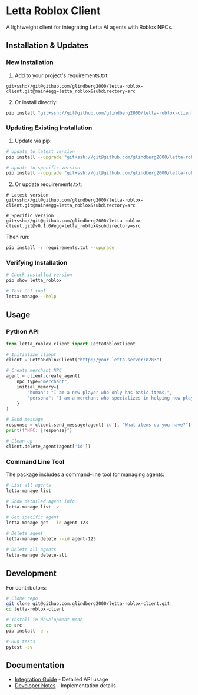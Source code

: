 # Letta Roblox Client

A lightweight client for integrating Letta AI agents with Roblox NPCs.

## Installation & Updates

### New Installation

1. Add to your project's requirements.txt:
```
git+ssh://git@github.com/glindberg2000/letta-roblox-client.git@main#egg=letta_roblox&subdirectory=src
```

2. Or install directly:
```bash
pip install "git+ssh://git@github.com/glindberg2000/letta-roblox-client.git@main#egg=letta_roblox&subdirectory=src"
```

### Updating Existing Installation

1. Update via pip:
```bash
# Update to latest version
pip install --upgrade "git+ssh://git@github.com/glindberg2000/letta-roblox-client.git@main#egg=letta_roblox&subdirectory=src"

# Update to specific version
pip install --upgrade "git+ssh://git@github.com/glindberg2000/letta-roblox-client.git@v0.1.0#egg=letta_roblox&subdirectory=src"
```

2. Or update requirements.txt:
```
# Latest version
git+ssh://git@github.com/glindberg2000/letta-roblox-client.git@main#egg=letta_roblox&subdirectory=src

# Specific version
git+ssh://git@github.com/glindberg2000/letta-roblox-client.git@v0.1.0#egg=letta_roblox&subdirectory=src
```

Then run:
```bash
pip install -r requirements.txt --upgrade
```

### Verifying Installation
```bash
# Check installed version
pip show letta_roblox

# Test CLI tool
letta-manage --help
```

## Usage

### Python API
```python
from letta_roblox.client import LettaRobloxClient

# Initialize client
client = LettaRobloxClient("http://your-letta-server:8283")

# Create merchant NPC
agent = client.create_agent(
    npc_type="merchant",
    initial_memory={
        "human": "I am a new player who only has basic items.",
        "persona": "I am a merchant who specializes in helping new players."
    }
)

# Send message
response = client.send_message(agent['id'], "What items do you have?")
print(f"NPC: {response}")

# Clean up
client.delete_agent(agent['id'])
```

### Command Line Tool
The package includes a command-line tool for managing agents:

```bash
# List all agents
letta-manage list

# Show detailed agent info
letta-manage list -v

# Get specific agent
letta-manage get --id agent-123

# Delete agent
letta-manage delete --id agent-123

# Delete all agents
letta-manage delete-all
```

## Development

For contributors:
```bash
# Clone repo
git clone git@github.com:glindberg2000/letta-roblox-client.git
cd letta-roblox-client

# Install in development mode
cd src
pip install -e .

# Run tests
pytest -sv
```

## Documentation
- [Integration Guide](src/docs/letta_integration.md) - Detailed API usage
- [Developer Notes](src/docs/NOTES_TO_DEVS.md) - Implementation details
